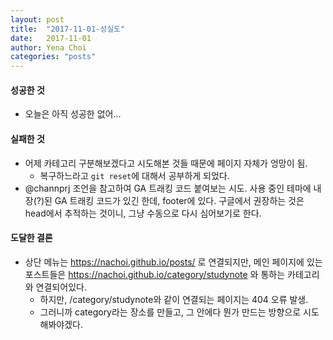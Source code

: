 ```yaml
---
layout: post
title:  "2017-11-01-성실도"
date:   2017-11-01
author: Yena Choi
categories: "posts"
---
```


#### 성공한 것
- 오늘은 아직 성공한 없어...

#### 실패한 것
- 어제 카테고리 구분해보겠다고 시도해본 것들 때문에 페이지 자체가 엉망이 됨.
  - 복구하느라고 `git reset`에 대해서 공부하게 되었다.
- @channprj 조언을 참고하여 GA 트래킹 코드 붙여보는 시도. 사용 중인 테마에 내장(?)된 GA 트래킹 코드가 있긴 한데, footer에 있다.
 구글에서 권장하는 것은 head에서 추적하는 것이니, 그냥 수동으로 다시 심어보기로 한다.

#### 도달한 결론
- 상단 메뉴는 https://nachoi.github.io/posts/ 로 연결되지만, 메인 페이지에 있는 포스트들은 https://nachoi.github.io/category/studynote 와 통하는 카테고리와 연결되어있다.
  - 하지만, /category/studynote와 같이 연결되는 페이지는 404 오류 발생.
  - 그러니까 category라는 장소를 만들고, 그 안에다 뭔가 만드는 방향으로 시도해봐야겠다.
